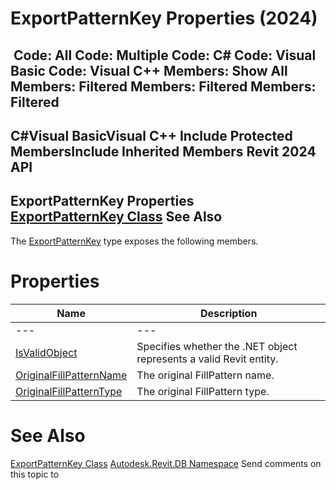 # ExportPatternKey Properties (2024)

﻿
 Code: All Code: Multiple Code: C# Code: Visual Basic Code: Visual C++  Members: Show All Members: Filtered Members: Filtered Members: Filtered   
---  
C#Visual BasicVisual C++
Include Protected MembersInclude Inherited Members
Revit 2024 API  
---  
ExportPatternKey Properties  
[ExportPatternKey Class](8e55a491-0886-37f5-b867-e4eea95276eb.md "ExportPatternKey Class") See Also  
---  
The [ExportPatternKey](8e55a491-0886-37f5-b867-e4eea95276eb.md "ExportPatternKey Class") type exposes the following members.
# Properties
| Name | Description |
| --- | --- |
| --- | --- | --- |
| [IsValidObject](ca1dfea5-3e2d-6497-e803-8d898e0c88ec.md "IsValidObject Property") | Specifies whether the .NET object represents a valid Revit entity. |
| [OriginalFillPatternName](023895ac-a5e7-1a74-d040-a4110e71b365.md "OriginalFillPatternName Property") | The original FillPattern name. |
| [OriginalFillPatternType](19e3555a-b0f0-4ba5-7cbd-73c3f74fd04d.md "OriginalFillPatternType Property") | The original FillPattern type. |

# See Also
[ExportPatternKey Class](8e55a491-0886-37f5-b867-e4eea95276eb.md "ExportPatternKey Class")
[Autodesk.Revit.DB Namespace](87546ba7-461b-c646-cbb1-2cb8f5bff8b2.md "Autodesk.Revit.DB Namespace")
Send comments on this topic to 